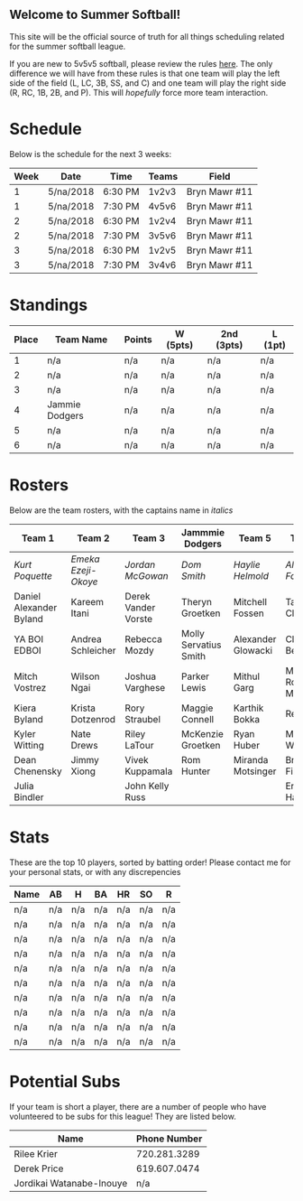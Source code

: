 ## Welcome to Summer Softball!

This site will be the official source of truth for all things scheduling related for the summer softball league. 

If you are new to 5v5v5 softball, please review the rules [here](https://static.spokanecity.org/documents/recreation/sports/tournaments/2017/softball-5v5v5-rules-2017.pdf). The only difference we will have from these rules is that one team will play the left side of the field (L, LC, 3B, SS, and C) and one team will play the right side (R, RC, 1B, 2B, and P). This will *hopefully* force more team interaction. 

# Schedule

Below is the schedule for the next 3 weeks:

|Week|Date|Time|Teams|Field|
|---|---|---|---|---|
|1|5/na/2018|6:30 PM|1v2v3|Bryn Mawr #11|
|1|5/na/2018|7:30 PM|4v5v6|Bryn Mawr #11|
|2|5/na/2018|6:30 PM|1v2v4|Bryn Mawr #11|
|2|5/na/2018|7:30 PM|3v5v6|Bryn Mawr #11|
|3|5/na/2018|6:30 PM|1v2v5|Bryn Mawr #11|
|3|5/na/2018|7:30 PM|3v4v6|Bryn Mawr #11|

# Standings

|Place|Team Name|Points|W (5pts)|2nd (3pts)|L (1pt)|
|---|---|---|---|---|---|
|1|n/a|n/a|n/a|n/a|n/a|
|2|n/a|n/a|n/a|n/a|n/a|
|3|n/a|n/a|n/a|n/a|n/a|
|4|Jammie Dodgers|n/a|n/a|n/a|n/a|
|5|n/a|n/a|n/a|n/a|n/a|
|6|n/a|n/a|n/a|n/a|n/a|

# Rosters

Below are the team rosters, with the captains name in *italics*

|Team 1|Team 2|Team 3|Jammmie Dodgers|Team 5|Team 6|
|---|---|---|---|---|---|
|*Kurt Poquette*|*Emeka Ezeji-Okoye*|*Jordan McGowan*|*Dom Smith*|*Haylie Helmold*|*Alex Foster*|
|Daniel Alexander Byland|Kareem Itani|Derek Vander Vorste|Theryn Groetken|Mitchell Fossen|Tarah Cleveland|
|YA BOI EDBOI|Andrea Schleicher|Rebecca Mozdy|Molly Servatius Smith|Alexander Glowacki|Clay Beyers|
|Mitch Vostrez|Wilson Ngai|Joshua Varghese|Parker Lewis|Mithul Garg|Matthew Romero Moore|
|Kiera Byland|Krista Dotzenrod|Rory Straubel|Maggie Connell|Karthik Bokka|Rex Raetz|
|Kyler Witting|Nate Drews|Riley LaTour|McKenzie Groetken|Ryan Huber|Mike Wold|
|Dean Chenensky|Jimmy Xiong|Vivek Kuppamala|Rom Hunter|Miranda Motsinger|Brady Fish|
|Julia Bindler| |John Kelly Russ| | |Erin Hanson|

# Stats

These are the top 10 players, sorted by batting order! Please contact me for your personal stats, or with any discrepencies

|Name|AB|H|BA|HR|SO|R|
|---|---|---|---|---|---|---|
|n/a|n/a|n/a|n/a|n/a|n/a|n/a|
|n/a|n/a|n/a|n/a|n/a|n/a|n/a|
|n/a|n/a|n/a|n/a|n/a|n/a|n/a|
|n/a|n/a|n/a|n/a|n/a|n/a|n/a|
|n/a|n/a|n/a|n/a|n/a|n/a|n/a|
|n/a|n/a|n/a|n/a|n/a|n/a|n/a|
|n/a|n/a|n/a|n/a|n/a|n/a|n/a|
|n/a|n/a|n/a|n/a|n/a|n/a|n/a|
|n/a|n/a|n/a|n/a|n/a|n/a|n/a|
|n/a|n/a|n/a|n/a|n/a|n/a|n/a|

# Potential Subs

If your team is short a player, there are a number of people who have volunteered to be subs for this league! They are listed below. 

|Name|Phone Number|
|---|---|
|Rilee Krier|720.281.3289|
|Derek Price|619.607.0474|
|Jordikai Watanabe-Inouye|n/a|
